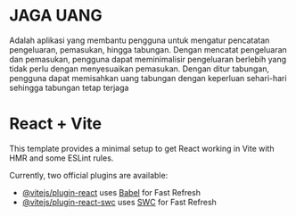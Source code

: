 # JAGA UANG

Adalah aplikasi yang membantu pengguna untuk mengatur pencatatan pengeluaran, pemasukan, hingga tabungan. Dengan mencatat pengeluaran dan pemasukan, pengguna dapat meminimalisir pengeluaran berlebih yang tidak perlu dengan menyesuaikan pemasukan. Dengan ditur tabungan, pengguna dapat memisahkan uang tabungan dengan keperluan sehari-hari sehingga tabungan tetap terjaga

# React + Vite

This template provides a minimal setup to get React working in Vite with HMR and some ESLint rules.

Currently, two official plugins are available:

- [@vitejs/plugin-react](https://github.com/vitejs/vite-plugin-react/blob/main/packages/plugin-react/README.md) uses [Babel](https://babeljs.io/) for Fast Refresh
- [@vitejs/plugin-react-swc](https://github.com/vitejs/vite-plugin-react-swc) uses [SWC](https://swc.rs/) for Fast Refresh
